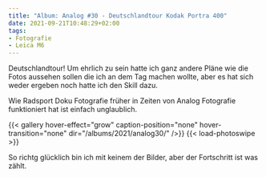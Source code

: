 ```yaml
---
title: "Album: Analog #30 - Deutschlandtour Kodak Portra 400"
date: 2021-09-21T10:48:29+02:00
tags:
- Fotografie
- Leica M6
---
```


Deutschlandtour! Um ehrlich zu sein hatte ich ganz andere Pläne
wie die Fotos aussehen sollen die ich an dem Tag machen wollte, aber es hat
sich weder ergeben noch hatte ich den Skill dazu.

Wie Radsport Doku Fotografie früher in Zeiten von Analog Fotografie funktioniert hat ist einfach
unglaublich.

<!--more-->

{{< gallery hover-effect="grow" caption-position="none" hover-transition="none" dir="/albums/2021/analog30/" />}}
{{< load-photoswipe >}}

So richtg glücklich bin ich mit keinem der Bilder, aber der Fortschritt ist
was zählt.
